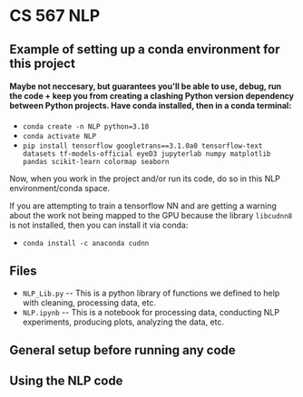 # CS 567 NLP

## Example of setting up a conda environment for this project
#### Maybe not neccesary, but guarantees you'll be able to use, debug, run the code + keep you from creating a clashing Python version dependency between Python projects. Have conda installed, then in a conda terminal:
* `conda create -n NLP python=3.10`
* `conda activate NLP`
* `pip install tensorflow googletrans==3.1.0a0 tensorflow-text datasets tf-models-official eyeD3 jupyterlab numpy matplotlib pandas scikit-learn colormap seaborn`

Now, when you work in the project and/or run its code, do so in this NLP environment/conda space.

If you are attempting to train a tensorflow NN and are getting a warning about the work not being
mapped to the GPU because the library `libcudnn8` is not installed, then you can install it via conda:
* `conda install -c anaconda cudnn`

## Files
* `NLP_Lib.py` -- This is a python library of functions we defined to help with cleaning, processing data, etc.
* `NLP.ipynb` -- This is a notebook for processing data, conducting NLP experiments, producing plots, analyzing the data, etc.

## General setup before running any code

## Using the NLP code
